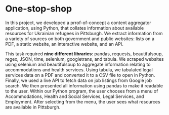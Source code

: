 # One-stop-shop

In this project, we developed a prrof-of-concept a content aggregator application, using Python, that collates information about available resources for Ukrainian refugees in Pittsburgh. We extract information from a variety of sources on both government and public websites: lists on a PDF, a static website, an interactive website, and an API. 

This task required **nine different libraries**: pandas, requests, beautifulsoup, regex, JSON, time, selenium, googletrans, and tabula. We scraped websites using selenium and beautifulsoup to aggregate information relating to accommodations and health services. Using tabula, we tabulated legal services data on a PDF and converted it to a CSV file to open in Python. Finally, we used a live API to fetch data on job listings from Google job search. We then presented all information using pandas to make it readable to the user. Within our Python program, the user chooses from a menu of Accommodations, Health and Social Services, Legal Services, and Employment. After selecting from the menu, the user sees what resources are available in Pittsburgh. 
